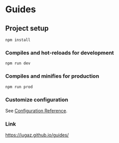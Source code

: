 # Guides

## Project setup
```
npm install
```

### Compiles and hot-reloads for development
```
npm run dev
```

### Compiles and minifies for production
```
npm run prod
```

### Customize configuration
See [Configuration Reference](https://vuepress.vuejs.org/).

### Link
https://jugaz.github.io/guides/